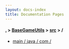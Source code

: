 ```yaml
---
layout: docs-index
title: Documentation Pages
---
```

#### [.](./../../index) > [BaseGameUtils](./../index) > [src](./index) > **/**

- [main / java / com / ](main/java/com/)
